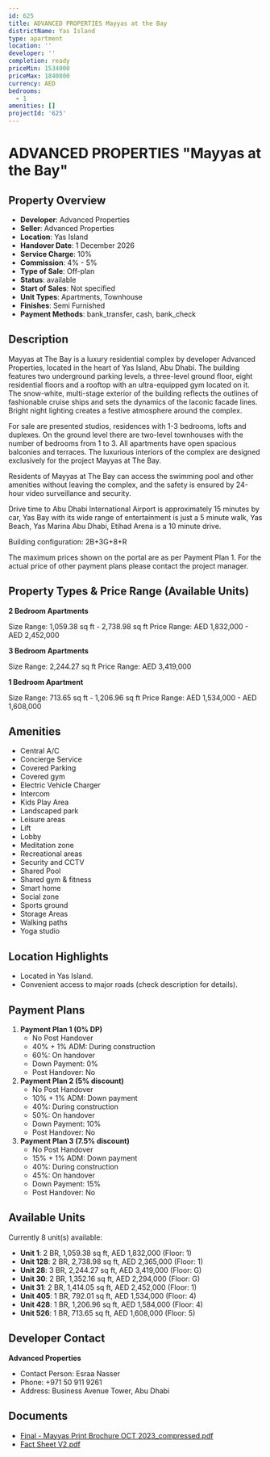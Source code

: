 ```yaml
---
id: 625
title: ADVANCED PROPERTIES Mayyas at the Bay
districtName: Yas Island
type: apartment
location: ''
developer: ''
completion: ready
priceMin: 1534000
priceMax: 1840800
currency: AED
bedrooms:
  - 1
amenities: []
projectId: '625'
---
```


# ADVANCED PROPERTIES "Mayyas at the Bay"

## Property Overview
- **Developer**: Advanced Properties
- **Seller**: Advanced Properties
- **Location**: Yas Island
- **Handover Date**: 1 December 2026
- **Service Charge**: 10%
- **Commission**: 4% - 5%
- **Type of Sale**: Off-plan
- **Status**: available
- **Start of Sales**: Not specified
- **Unit Types**: Apartments, Townhouse
- **Finishes**: Semi Furnished
- **Payment Methods**: bank_transfer, cash, bank_check

## Description
Mayyas at The Bay is a luxury residential complex by developer Advanced Properties, located in the heart of Yas Island, Abu Dhabi. The building features two underground parking levels, a three-level ground floor, eight residential floors and a rooftop with an ultra-equipped gym located on it. The snow-white, multi-stage exterior of the building reflects the outlines of fashionable cruise ships and sets the dynamics of the laconic facade lines. Bright night lighting creates a festive atmosphere around the complex.

For sale are presented studios, residences with 1-3 bedrooms, lofts and duplexes. On the ground level there are two-level townhouses with the number of bedrooms from 1 to 3. All apartments have open spacious balconies and terraces. The luxurious interiors of the complex are designed exclusively for the project Mayyas at The Bay. 

Residents of Mayyas at The Bay can access the swimming pool and other amenities without leaving the complex, and the safety is ensured by 24-hour video surveillance and security.

Drive time to Abu Dhabi International Airport is approximately 15 minutes by car, Yas Bay with its wide range of entertainment is just a 5 minute walk, Yas Beach, Yas Marina Abu Dhabi, Etihad Arena is a 10 minute drive.

Building configuration: 2B+3G+8+R

The maximum prices shown on the portal are as per Payment Plan 1. For the actual price of other payment plans please contact the project manager.

## Property Types & Price Range (Available Units)
**2 Bedroom Apartments**

Size Range: 1,059.38 sq ft - 2,738.98 sq ft
Price Range: AED 1,832,000 - AED 2,452,000

**3 Bedroom Apartments**

Size Range: 2,244.27 sq ft
Price Range: AED 3,419,000

**1 Bedroom Apartment**

Size Range: 713.65 sq ft - 1,206.96 sq ft
Price Range: AED 1,534,000 - AED 1,608,000

## Amenities
- Central A/C
- Concierge Service
- Covered Parking
- Covered gym
- Electric Vehicle Charger
- Intercom
- Kids Play Area
- Landscaped park
- Leisure areas
- Lift
- Lobby
- Meditation zone
- Recreational areas
- Security and CCTV
- Shared Pool
- Shared gym & fitness
- Smart home
- Social zone
- Sports ground
- Storage Areas
- Walking paths
- Yoga studio

## Location Highlights
- Located in Yas Island.
- Convenient access to major roads (check description for details).

## Payment Plans
1. **Payment Plan 1 (0% DP)**
   - No Post Handover
   - 40% + 1% ADM: During construction
   - 60%: On handover
   - Down Payment: 0%
   - Post Handover: No
2. **Payment Plan 2 (5% discount)**
   - No Post Handover
   - 10% + 1% ADM: Down payment
   - 40%: During construction
   - 50%: On handover
   - Down Payment: 10%
   - Post Handover: No
3. **Payment Plan 3 (7.5% discount)**
   - No Post Handover
   - 15% + 1% ADM: Down payment
   - 40%: During construction
   - 45%: On handover
   - Down Payment: 15%
   - Post Handover: No

## Available Units
Currently 8 unit(s) available:
- **Unit 1**: 2 BR, 1,059.38 sq ft, AED 1,832,000 (Floor: 1)
- **Unit 128**: 2 BR, 2,738.98 sq ft, AED 2,365,000 (Floor: 1)
- **Unit 28**: 3 BR, 2,244.27 sq ft, AED 3,419,000 (Floor: G)
- **Unit 30**: 2 BR, 1,352.16 sq ft, AED 2,294,000 (Floor: G)
- **Unit 31**: 2 BR, 1,414.05 sq ft, AED 2,452,000 (Floor: 1)
- **Unit 405**: 1 BR, 792.01 sq ft, AED 1,534,000 (Floor: 4)
- **Unit 428**: 1 BR, 1,206.96 sq ft, AED 1,584,000 (Floor: 4)
- **Unit 526**: 1 BR, 713.65 sq ft, AED 1,608,000 (Floor: 5)

## Developer Contact
**Advanced Properties**
- Contact Person: Esraa Nasser
- Phone: +971 50 911 9261
- Address: Business Avenue Tower, Abu Dhabi

## Documents
- [Final - Mayyas Print Brochure OCT 2023_compressed.pdf](https://cdn.geniemap.net/2023/12/26/FB1ZybftYq3MCJXHQZqGX1LtORpbuWgyRXXv3XMq.pdf)
- [Fact Sheet V2.pdf](https://cdn.geniemap.net/2024/01/25/PmYYSmmxfI3lgWffWxDXGLBRvN4zUOz6qUPsnENR.pdf)

